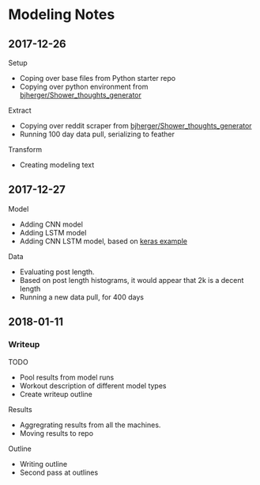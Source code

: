 # Modeling Notes

## 2017-12-26

Setup

 - Coping over base files from Python starter repo
 - Copying over python environment from [bjherger/Shower_thoughts_generator](https://github.com/bjherger/Shower_thoughts_generator)

Extract

- Copying over reddit scraper from [bjherger/Shower_thoughts_generator](https://github.com/bjherger/Shower_thoughts_generator)
- Running 100 day data pull, serializing to feather

Transform

 - Creating modeling text
 
## 2017-12-27

Model

 - Adding CNN model
 - Adding LSTM model
 - Adding CNN LSTM model, based on [keras example](https://github.com/keras-team/keras/blob/master/examples/imdb_cnn_lstm.py)
 
Data
 - Evaluating post length. 
 - Based on post length histograms, it would appear that 2k is a decent length
 - Running a new data pull, for 400 days
 
## 2018-01-11

### Writeup

TODO

 - Pool results from model runs
 - Workout description of different model types
 - Create writeup outline
 
Results

 - Aggregrating results from all the machines. 
 - Moving results to repo
 
Outline

 - Writing outline
 - Second pass at outlines
 
